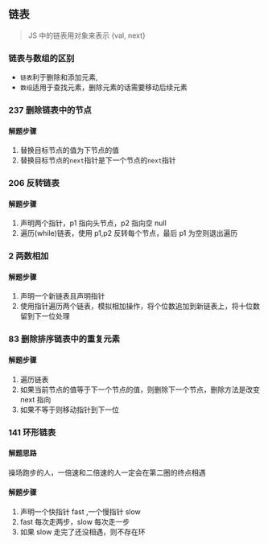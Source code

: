## 链表

> JS 中的链表用对象来表示 {val, next}

### 链表与数组的区别

- `链表`利于删除和添加元素,
- `数组`适用于查找元素，删除元素的话需要移动后续元素

### 237 删除链表中的节点

#### 解题步骤

1. 替换目标节点的值为下节点的值
2. 替换目标节点的`next`指针是下一个节点的`next`指针

### 206 反转链表

#### 解题步骤

1. 声明两个指针，p1 指向头节点，p2 指向空 null
2. 遍历(while)链表，使用 p1,p2 反转每个节点，最后 p1 为空则退出遍历

### 2 两数相加

#### 解题步骤

1. 声明一个新链表且声明指针
2. 使用指针遍历两个链表，模拟相加操作，将个位数追加到新链表上，将十位数留到下一位处理

### 83 删除排序链表中的重复元素

#### 解题步骤

1. 遍历链表
2. 如果当前节点的值等于下一个节点的值，则删除下一个节点，删除方法是改变 next 指向
3. 如果不等于则移动指针到下一位

### 141 环形链表

#### 解题思路

操场跑步的人，一倍速和二倍速的人一定会在第二圈的终点相遇

#### 解题步骤

1. 声明一个快指针 fast ,一个慢指针 slow
2. fast 每次走两步，slow 每次走一步
3. 如果 slow 走完了还没相遇，则不存在环
